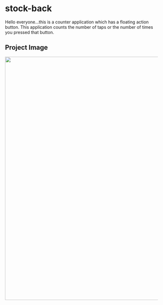 # stock-back

Hello everyone...this is a counter application which has a floating action button. 
This application counts the number of taps or the number of times you pressed that button.

## Project Image

<img src="https://user-images.githubusercontent.com/61787056/77328685-e4ac7d00-6d42-11ea-8616-d6813c9147fa.jpg" width=600 height=800>
